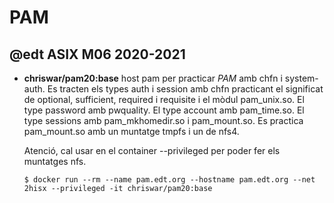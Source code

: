# PAM

## @edt ASIX M06 2020-2021

* **chriswar/pam20:base** host pam per practicar *PAM* amb chfn i system-auth. Es tracten els types
  auth i session amb chfn practicant el significat de optional, sufficient, required i requisite i el 
  mòdul pam_unix.so. El type password amb pwquality. El type account amb pam_time.so. 
  El type sessions amb pam_mkhomedir.so i pam_mount.so. Es practica pam_mount.so amb un muntatge tmpfs
  i un de nfs4.

  Atenció, cal usar en el container --privileged per poder fer els muntatges nfs.

  ```$ docker run --rm --name pam.edt.org --hostname pam.edt.org --net 2hisx --privileged -it chriswar/pam20:base```

